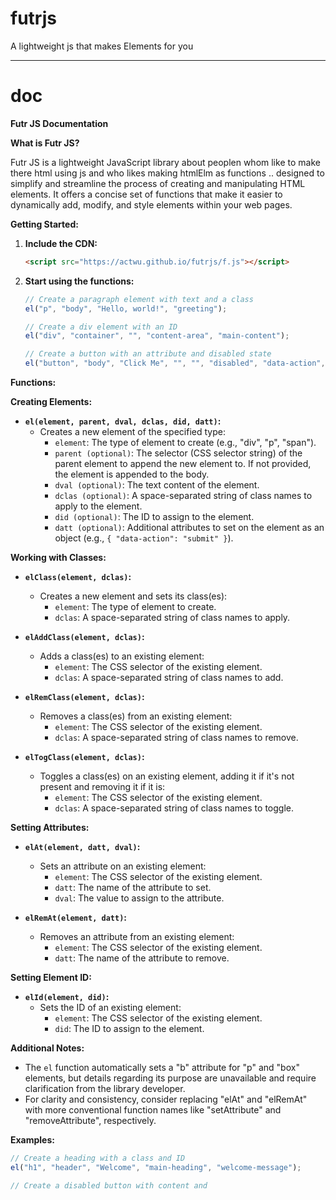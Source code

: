 # futrjs
A lightweight js that makes Elements for you

---

# doc
**Futr JS Documentation**

**What is Futr JS?**

Futr JS is a lightweight JavaScript library about peoplen whom like to make there html using js and who likes making htmlElm as functions 
.. designed to simplify and streamline the process of creating and manipulating HTML elements. It offers a concise set of functions that make it easier to dynamically add, modify, and style elements within your web pages.

**Getting Started:**

1. **Include the CDN:**

   ```html
   <script src="https://actwu.github.io/futrjs/f.js"></script>
   ```

2. **Start using the functions:**

   ```javascript
   // Create a paragraph element with text and a class
   el("p", "body", "Hello, world!", "greeting");

   // Create a div element with an ID
   el("div", "container", "", "content-area", "main-content");

   // Create a button with an attribute and disabled state
   el("button", "body", "Click Me", "", "", "disabled", "data-action", "submit");
   ```

**Functions:**

**Creating Elements:**

* **`el(element, parent, dval, dclas, did, datt)`:**
   - Creates a new element of the specified type:
     - `element`: The type of element to create (e.g., "div", "p", "span").
     - `parent (optional)`: The selector (CSS selector string) of the parent element to append the new element to. If not provided, the element is appended to the body.
     - `dval (optional)`: The text content of the element.
     - `dclas (optional)`: A space-separated string of class names to apply to the element.
     - `did (optional)`: The ID to assign to the element.
     - `datt (optional)`: Additional attributes to set on the element as an object (e.g., `{ "data-action": "submit" }`).

**Working with Classes:**

* **`elClass(element, dclas)`:**
   - Creates a new element and sets its class(es):
     - `element`: The type of element to create.
     - `dclas`: A space-separated string of class names to apply.

* **`elAddClass(element, dclas)`:**
   - Adds a class(es) to an existing element:
     - `element`: The CSS selector of the existing element.
     - `dclas`: A space-separated string of class names to add.

* **`elRemClass(element, dclas)`:**
   - Removes a class(es) from an existing element:
     - `element`: The CSS selector of the existing element.
     - `dclas`: A space-separated string of class names to remove.

* **`elTogClass(element, dclas)`:**
   - Toggles a class(es) on an existing element, adding it if it's not present and removing it if it is:
     - `element`: The CSS selector of the existing element.
     - `dclas`: A space-separated string of class names to toggle.

**Setting Attributes:**

* **`elAt(element, datt, dval)`:**
   - Sets an attribute on an existing element:
     - `element`: The CSS selector of the existing element.
     - `datt`: The name of the attribute to set.
     - `dval`: The value to assign to the attribute.

* **`elRemAt(element, datt)`:**
   - Removes an attribute from an existing element:
     - `element`: The CSS selector of the existing element.
     - `datt`: The name of the attribute to remove.

**Setting Element ID:**

* **`elId(element, did)`:**
   - Sets the ID of an existing element:
     - `element`: The CSS selector of the existing element.
     - `did`: The ID to assign to the element.

**Additional Notes:**

- The `el` function automatically sets a "b" attribute for "p" and "box" elements, but details regarding its purpose are unavailable and require clarification from the library developer.
- For clarity and consistency, consider replacing "elAt" and "elRemAt" with more conventional function names like "setAttribute" and "removeAttribute", respectively.

**Examples:**

```javascript
// Create a heading with a class and ID
el("h1", "header", "Welcome", "main-heading", "welcome-message");

// Create a disabled button with content and
